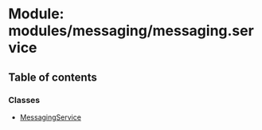 # Module: modules/messaging/messaging.service

## Table of contents

### Classes

- [MessagingService](../classes/modules_messaging_messaging_service.MessagingService.md)
